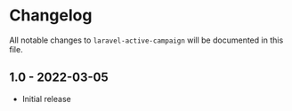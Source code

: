 # Changelog

All notable changes to `laravel-active-campaign` will be documented in this file.

## 1.0 - 2022-03-05

- Initial release

